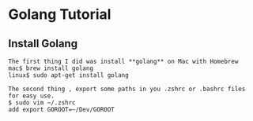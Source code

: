 Golang Tutorial
===============

Install Golang
--------------
```
The first thing I did was install **golang** on Mac with Homebrew 
mac$ brew install golang 
linux$ sudo apt-get install golang

The second thing , export some paths in you .zshrc or .bashrc files for easy use. 
$ sudo vim ~/.zshrc 
add export GOROOT=~/Dev/GOROOT
```
